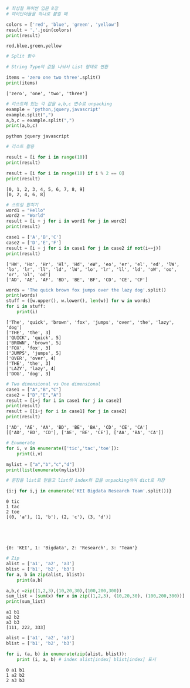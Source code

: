 

```python
# 최성철 파이썬 입문 8장
# 여러단어들을 하나로 붙일 때

colors = ['red', 'blue', 'green', 'yellow']
result = ','.join(colors)
print(result)
```

    red,blue,green,yellow
    


```python
# Split 함수

# String Type의 값을 나눠서 List 형태로 변환

items = 'zero one two three'.split()
print(items)
```

    ['zero', 'one', 'two', 'three']
    


```python
# 리스트에 있는 각 값을 a,b,c 변수로 unpacking
example = 'python,jquery,javascript'
example.split(",")
a,b,c = example.split(",")
print(a,b,c)
```

    python jquery javascript
    


```python
# 리스트 활용

result = [i for i in range(10)]
print(result)

result = [i for i in range(10) if i % 2 == 0]
print(result)
```

    [0, 1, 2, 3, 4, 5, 6, 7, 8, 9]
    [0, 2, 4, 6, 8]
    


```python
# 스트링 합치기
word1 = "Hello"
word2 = "World"
result = [i + j for i in word1 for j in word2]
print(result)

case1 = ['A','B','C']
case2 = ['D','E','F']
result = [i + j for i in case1 for j in case2 if not(i==j)]
print(result)
```

    ['HW', 'Ho', 'Hr', 'Hl', 'Hd', 'eW', 'eo', 'er', 'el', 'ed', 'lW', 'lo', 'lr', 'll', 'ld', 'lW', 'lo', 'lr', 'll', 'ld', 'oW', 'oo', 'or', 'ol', 'od']
    ['AD', 'AE', 'AF', 'BD', 'BE', 'BF', 'CD', 'CE', 'CF']
    


```python
words = 'The quick brown fox jumps over the lazy dog'.split()
print(words)
stuff = ([w.upper(), w.lower(), len(w)] for w in words)
for i in stuff:
    print(i)
```

    ['The', 'quick', 'brown', 'fox', 'jumps', 'over', 'the', 'lazy', 'dog']
    ['THE', 'the', 3]
    ['QUICK', 'quick', 5]
    ['BROWN', 'brown', 5]
    ['FOX', 'fox', 3]
    ['JUMPS', 'jumps', 5]
    ['OVER', 'over', 4]
    ['THE', 'the', 3]
    ['LAZY', 'lazy', 4]
    ['DOG', 'dog', 3]
    


```python
# Two dimensional vs One dimensional
case1 = ["A","B","C"]
case2 = ["D","E","A"]
result = [i+j for i in case1 for j in case2]
print(result)
result = [[i+j for i in case1] for j in case2]
print(result)
```

    ['AD', 'AE', 'AA', 'BD', 'BE', 'BA', 'CD', 'CE', 'CA']
    [['AD', 'BD', 'CD'], ['AE', 'BE', 'CE'], ['AA', 'BA', 'CA']]
    


```python
# Enumerate 
for i, v in enumerate(['tic','tac','toe']):
    print(i,v)

mylist = ["a","b","c","d"]
print(list(enumerate(mylist)))

# 문장을 list로 만들고 list의 index와 값을 unpacking하여 dict로 저장

{i:j for i,j in enumerate('KEI Bigdata Research Team'.split())}
```

    0 tic
    1 tac
    2 toe
    [(0, 'a'), (1, 'b'), (2, 'c'), (3, 'd')]
    




    {0: 'KEI', 1: 'Bigdata', 2: 'Research', 3: 'Team'}




```python
# Zip
alist = ['a1', 'a2', 'a3']
blist = ['b1', 'b2', 'b3']
for a, b in zip(alist, blist):
    print(a,b)

a,b,c =zip((1,2,3),(10,20,30),(100,200,300))
sum_list = [sum(x) for x in zip((1,2,3), (10,20,30), (100,200,300))]
print(sum_list)
```

    a1 b1
    a2 b2
    a3 b3
    [111, 222, 333]
    


```python
alist = ['a1', 'a2', 'a3']
blist = ['b1', 'b2', 'b3']

for i, (a, b) in enumerate(zip(alist, blist)):
    print (i, a, b) # index alist[index] blist[index] 표시
```

    0 a1 b1
    1 a2 b2
    2 a3 b3
    
